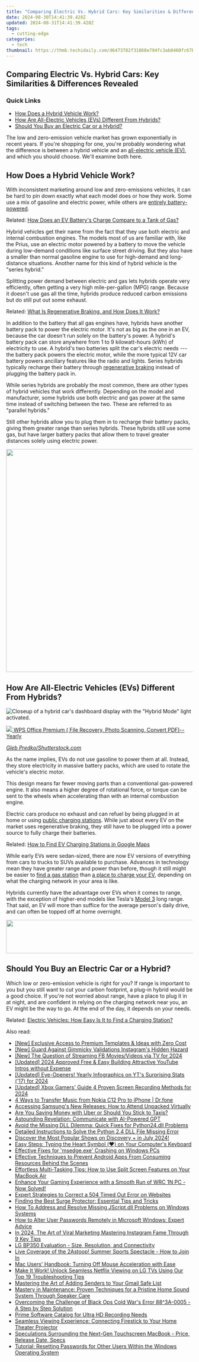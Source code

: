 ```yaml
---
title: "Comparing Electric Vs. Hybrid Cars: Key Similarities & Differences Revealed"
date: 2024-08-30T14:41:39.428Z
updated: 2024-08-31T14:41:39.428Z
tags:
  - cutting-edge
categories:
  - tech
thumbnail: https://thmb.techidaily.com/d6473782f31868e794fc3ab8460fc67b139be82f000417effd74e9124ff9dff3.jpg
---
```


## Comparing Electric Vs. Hybrid Cars: Key Similarities & Differences Revealed

### Quick Links

* [How Does a Hybrid Vehicle Work?](https://extra-approaches.techidaily.com/proficient-techniques-securely-embedding-a-url-in-tiktok-profiles-for-2024/)
* [How Are All-Electric Vehicles (EVs) Different From Hybrids?](https://www.howtogeek.com/792166/electric-vehicles-evs-vs-hybrids/#how-are-all-electric-vehicles-evs-different-from-hybrids)
* [Should You Buy an Electric Car or a Hybrid?](https://extra-support.techidaily.com/new-scrutinizing-hdr-performance-in-luminance-tech/)

 The low and zero-emission vehicle market has grown exponentially in recent years. If you're shopping for one, you're probably wondering what the difference is between a hybrid vehicle and an [all-electric vehicle (EV)](https://instagram-video-recordings.techidaily.com/new-2024-approved-heres-what-you-dont-know-about-instagram-story-viewer2/), and which you should choose. We'll examine both here.

##  How Does a Hybrid Vehicle Work?

 With inconsistent marketing around low and zero-emissions vehicles, it can be hard to pin down exactly what each model does or how they work. Some use a mix of gasoline and electric power, while others are [entirely battery-powered](https://activate-lock.techidaily.com/in-2024-bypass-activation-lock-on-iphone-11-pro-max-4-easy-ways-by-drfone-ios/).

Related: [How Does an EV Battery's Charge Compare to a Tank of Gas?](https://activate-lock.techidaily.com/in-2024-bypass-activation-lock-on-iphone-11-pro-max-4-easy-ways-by-drfone-ios/) 

 Hybrid vehicles get their name from the fact that they use both electric and internal combustion engines. The models most of us are familiar with, like the Prius, use an electric motor powered by a battery to move the vehicle during low-demand conditions like surface street driving. But they also have a smaller than normal gasoline engine to use for high-demand and long-distance situations. Another name for this kind of hybrid vehicle is the "series hybrid."

 Splitting power demand between electric and gas lets hybrids operate very efficiently, often getting a very high mile-per-gallon (MPG) range. Because it doesn't use gas all the time, hybrids produce reduced carbon emissions but do still put out some exhaust.

Related: [What Is Regenerative Braking, and How Does It Work?](https://tech-hub.techidaily.com/exploring-the-functionality-of-hugging-face-in-ai/) 

 In addition to the battery that all gas engines have, hybrids have another battery pack to power the electric motor. It's not as big as the one in an EV, because the car doesn't run solely on the battery's power. A hybrid's battery pack can store anywhere from 1 to 9 kilowatt-hours (kWh) of electricity to use. A hybrid's two batteries split the car's electric needs --- the battery pack powers the electric motor, while the more typical 12V car battery powers ancillary features like the radio and lights. Series hybrids typically recharge their battery through [regenerative braking](https://tech-hub.techidaily.com/exploring-the-functionality-of-hugging-face-in-ai/) instead of plugging the battery pack in.

 While series hybrids are probably the most common, there are other types of hybrid vehicles that work differently. Depending on the model and manufacturer, some hybrids use both electric and gas power at the same time instead of switching between the two. These are referred to as "parallel hybrids."

 Still other hybrids allow you to plug them in to recharge their battery packs, giving them greater range than series hybrids. These hybrids still use some gas, but have larger battery packs that allow them to travel greater distances solely using electric power.

<!-- affiliate ads begin -->
<a href="https://appsumo.8odi.net/c/5597632/2075475/7443" target="_top" id="2075475"><img src="//a.impactradius-go.com/display-ad/7443-2075475" border="0" alt="" width="1200" height="600"/></a><img height="0" width="0" src="https://appsumo.8odi.net/i/5597632/2075475/7443" style="position:absolute;visibility:hidden;" border="0" />
<!-- affiliate ads end -->
##  How Are All-Electric Vehicles (EVs) Different From Hybrids?

![Closeup of a hybrid car's dashboard display with the "Hybrid Mode" light activated.](https://static1.howtogeekimages.com/wordpress/wp-content/uploads/2022/03/shutterstock_244350721.jpg) 

<!-- affiliate ads begin -->
<a href="https://secure.2checkout.com/order/checkout.php?PRODS=38729081&QTY=1&AFFILIATE=108875&CART=1"><img src="https://website-prod.cache.wpscdn.com/img/wps-office-pdf-editor-1x.890dbda.png" border="0">
WPS Office Premium ( File Recovery, Photo Scanning, Convert PDF)--Yearly</a>
<!-- affiliate ads end -->
_[Gleb Predko/Shutterstock.com](https://www.shutterstock.com/image-photo/close-car-dashboard-green-hybrid-mode-244350721)_

 As the name implies, EVs do not use gasoline to power them at all. Instead, they store electricity in massive battery packs, which are used to rotate the vehicle's electric motor.

 This design means far fewer moving parts than a conventional gas-powered engine. It also means a higher degree of rotational force, or torque can be sent to the wheels when accelerating than with an internal combustion engine.

 Electric cars produce no exhaust and can refuel by being plugged in at home or using [public charging stations](https://techidaily.com/how-to-transfer-whatsapp-from-apple-iphone-13-to-other-iphone-15-pro-max-devices-drfone-by-drfone-transfer-whatsapp-from-ios-transfer-whatsapp-from-ios/). While just about every EV on the market uses regenerative braking, they still have to be plugged into a power source to fully charge their batteries.

Related: [How to Find EV Charging Stations in Google Maps](https://extra-resources.techidaily.com/guides-to-unearthing-elite-cinematography/) 

 While early EVs were sedan-sized, there are now EV versions of everything from cars to trucks to SUVs available to purchase. Advances in technology mean they have greater range and power than before, though it still might be easier to [find a gas station](https://vp-tips.techidaily.com/new-transforming-gifs-to-stickers-comprehensive-instruction-for-messaging-apps-for-2024/) than [a place to charge your EV](https://extra-resources.techidaily.com/guides-to-unearthing-elite-cinematography/), depending on what the charging network in your area is like.

 Hybrids currently have the advantage over EVs when it comes to range, with the exception of higher-end models like Tesla's [Model 3](https://www.tesla.com/model3) long range. That said, an EV will more than suffice for the average person's daily drive, and can often be topped off at home overnight.

<!-- affiliate ads begin -->
<a href="https://aligracehair.sjv.io/c/5597632/2087267/19272" target="_top" id="2087267"><img src="//a.impactradius-go.com/display-ad/19272-2087267" border="0" alt="" width="728" height="90"/></a><img height="0" width="0" src="https://imp.pxf.io/i/5597632/2087267/19272" style="position:absolute;visibility:hidden;" border="0" />
<!-- affiliate ads end -->
##  Should You Buy an Electric Car or a Hybrid?

 Which low or zero-emission vehicle is right for you? If range is important to you but you still want to cut your carbon footprint, a plug-in hybrid would be a good choice. If you're not worried about range, have a place to plug it in at night, and are confident in relying on the charging network near you, an EV might be the way to go. At the end of the day, it depends on your needs.

Related: [Electric Vehicles: How Easy Is It to Find a Charging Station?](https://techidaily.com/how-to-transfer-whatsapp-from-apple-iphone-13-to-other-iphone-15-pro-max-devices-drfone-by-drfone-transfer-whatsapp-from-ios-transfer-whatsapp-from-ios/)

<ins class="adsbygoogle"
     style="display:block"
     data-ad-format="autorelaxed"
     data-ad-client="ca-pub-7571918770474297"
     data-ad-slot="1223367746"></ins>



<ins class="adsbygoogle"
     style="display:block"
     data-ad-client="ca-pub-7571918770474297"
     data-ad-slot="8358498916"
     data-ad-format="auto"
     data-full-width-responsive="true"></ins>

<span class="atpl-alsoreadstyle">Also read:</span>
<div><ul>
<li><a href="https://some-knowledge.techidaily.com/new-exclusive-access-to-premium-templates-and-ideas-with-zero-cost/"><u>[New] Exclusive Access to Premium Templates & Ideas with Zero Cost</u></a></li>
<li><a href="https://instagram-video-files.techidaily.com/new-guard-against-gimmicky-validations-instagrams-hidden-hazard/"><u>[New] Guard Against Gimmicky Validations  Instagram's Hidden Hazard</u></a></li>
<li><a href="https://facebook-clips.techidaily.com/new-the-question-of-streaming-fb-moviesvideos-via-tv-for-2024/"><u>[New] The Question of Streaming FB Movies/Videos via TV for 2024</u></a></li>
<li><a href="https://youtube-sure.techidaily.com/ed-2024-approved-free-and-easy-building-attractive-youtube-intros-without-expense/"><u>[Updated] 2024 Approved  Free & Easy  Building Attractive YouTube Intros without Expense</u></a></li>
<li><a href="https://facebook-record-videos.techidaily.com/updated-eye-openers-yearly-infographics-on-yts-surprising-stats-17-for-2024/"><u>[Updated] Eye-Openers! Yearly Infographics on YT's Surprising Stats ('17) for 2024</u></a></li>
<li><a href="https://video-capture.techidaily.com/updated-xbox-gamers-guide-4-proven-screen-recording-methods-for-2024/"><u>[Updated] Xbox Gamers' Guide  4 Proven Screen Recording Methods for 2024</u></a></li>
<li><a href="https://blog-min.techidaily.com/4-ways-to-transfer-music-from-nokia-c12-pro-to-iphone-drfone-by-drfone-transfer-from-android-transfer-from-android/"><u>4 Ways to Transfer Music from Nokia C12 Pro to iPhone | Dr.fone</u></a></li>
<li><a href="https://tech-renaissance.techidaily.com/accessing-samsungs-new-releases-how-to-attend-unpacked-virtually/"><u>Accessing Samsung's New Releases: How to Attend Unpacked Virtually</u></a></li>
<li><a href="https://tech-renaissance.techidaily.com/are-you-saving-money-with-uber-or-should-you-stick-to-taxis/"><u>Are You Saving Money with Uber or Should You Stick to Taxis?</u></a></li>
<li><a href="https://tech-savvy.techidaily.com/astounding-revelation-communicate-with-ai-powered-gpt/"><u>Astounding Revelation: Communicate with AI-Powered GPT</u></a></li>
<li><a href="https://tech-renaissance.techidaily.com/avoid-the-missing-dll-dilemma-quick-fixes-for-python24dll-problems/"><u>Avoid the Missing DLL Dilemma: Quick Fixes for Python24.dll Problems</u></a></li>
<li><a href="https://tech-renaissance.techidaily.com/detailed-instructions-to-solve-the-python-24-dll-file-missing-error/"><u>Detailed Instructions to Solve the Python 2.4 DLL File Missing Error</u></a></li>
<li><a href="https://tech-renaissance.techidaily.com/discover-the-most-popular-shows-on-discovery-plus-in-july-2024/"><u>Discover the Most Popular Shows on Discovery + in July 2024!</u></a></li>
<li><a href="https://tech-renaissance.techidaily.com/easy-steps-typing-the-heart-symbol-on-your-computers-keyboard/"><u>Easy Steps: Typing the Heart Symbol (❤️) on Your Computer's Keyboard</u></a></li>
<li><a href="https://win-answers.techidaily.com/effective-fixes-for-msedgeexe-crashing-on-windows-pcs/"><u>Effective Fixes for 'msedge.exe' Crashing on Windows PCs</u></a></li>
<li><a href="https://tech-renaissance.techidaily.com/effective-techniques-to-prevent-android-apps-from-consuming-resources-behind-the-scenes/"><u>Effective Techniques to Prevent Android Apps From Consuming Resources Behind the Scenes</u></a></li>
<li><a href="https://tech-renaissance.techidaily.com/effortless-multi-tasking-tips-how-to-use-split-screen-features-on-your-macbook-air/"><u>Effortless Multi-Tasking Tips: How to Use Split Screen Features on Your MacBook Air</u></a></li>
<li><a href="https://tech-renaissance.techidaily.com/1723003251005-enhance-your-gaming-experience-with-a-smooth-run-of-wrc-1n-pc-now-solved/"><u>Enhance Your Gaming Experience with a Smooth Run of WRC 1N PC - Now Solved!</u></a></li>
<li><a href="https://tech-renaissance.techidaily.com/expert-strategies-to-correct-a-504-timed-out-error-on-websites/"><u>Expert Strategies to Correct a 504 Timed Out Error on Websites</u></a></li>
<li><a href="https://tech-renaissance.techidaily.com/finding-the-best-surge-protector-essential-tips-and-tricks/"><u>Finding the Best Surge Protector: Essential Tips and Tricks</u></a></li>
<li><a href="https://tech-renaissance.techidaily.com/how-to-address-and-resolve-missing-jscriptdll-problems-on-windows-systems/"><u>How To Address and Resolve Missing JScript.dll Problems on Windows Systems</u></a></li>
<li><a href="https://tech-renaissance.techidaily.com/how-to-alter-user-passwords-remotely-in-microsoft-windows-expert-advice/"><u>How to Alter User Passwords Remotely in Microsoft Windows: Expert Advice</u></a></li>
<li><a href="https://some-approaches.techidaily.com/in-2024-the-art-of-viral-marketing-mastering-instagram-fame-through-9-key-tips/"><u>In 2024, The Art of Viral Marketing  Mastering Instagram Fame Through 9 Key Tips</u></a></li>
<li><a href="https://fox-cloud.techidaily.com/lg-bp350-evaluation-size-resolution-and-connectivity/"><u>LG BP350 Evaluation - Size, Resolution, and Connectivity</u></a></li>
<li><a href="https://tech-renaissance.techidaily.com/live-coverage-of-the-2astoop-summer-sports-spectacle-how-to-join-in/"><u>Live Coverage of the 2Astoop! Summer Sports Spectacle - How to Join In</u></a></li>
<li><a href="https://tech-renaissance.techidaily.com/mac-users-handbook-turning-off-mouse-acceleration-with-ease/"><u>Mac Users' Handbook: Turning Off Mouse Acceleration with Ease</u></a></li>
<li><a href="https://tech-renaissance.techidaily.com/make-it-work-unlock-seamless-netflix-viewing-on-lg-tvs-using-our-top-19-troubleshooting-tips/"><u>Make It Work! Unlock Seamless Netflix Viewing on LG TVs Using Our Top 19 Troubleshooting Tips</u></a></li>
<li><a href="https://tech-renaissance.techidaily.com/mastering-the-art-of-adding-senders-to-your-gmail-safe-list/"><u>Mastering the Art of Adding Senders to Your Gmail Safe List</u></a></li>
<li><a href="https://tech-renaissance.techidaily.com/mastery-in-maintenance-proven-techniques-for-a-pristine-home-sound-system-through-speaker-care/"><u>Mastery in Maintenance: Proven Techniques for a Pristine Home Sound System Through Speaker Care</u></a></li>
<li><a href="https://win-answers.techidaily.com/overcoming-the-challenge-of-black-ops-cold-wars-error-883a-0005-a-step-by-step-solution/"><u>Overcoming the Challenge of Black Ops Cold War's Error 88^3A-0005 - A Step by Step Solution</u></a></li>
<li><a href="https://screen-sharing-recording.techidaily.com/prime-software-catalog-for-ultra-hd-recording-needs/"><u>Prime Software Catalog for Ultra HD Recording Needs</u></a></li>
<li><a href="https://tech-renaissance.techidaily.com/seamless-viewing-experience-connecting-firestick-to-your-home-theater-projector/"><u>Seamless Viewing Experience: Connecting Firestick to Your Home Theater Projector</u></a></li>
<li><a href="https://tech-renaissance.techidaily.com/speculations-surrounding-the-next-gen-touchscreen-macbook-price-release-date-specs/"><u>Speculations Surrounding the Next-Gen Touchscreen MacBook - Price, Release Date, Specs</u></a></li>
<li><a href="https://tech-renaissance.techidaily.com/tutorial-resetting-passwords-for-other-users-within-the-windows-operating-system/"><u>Tutorial: Resetting Passwords for Other Users Within the Windows Operating System</u></a></li>
</ul></div>
